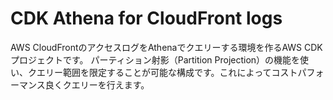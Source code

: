 # CDK Athena for CloudFront logs

AWS CloudFrontのアクセスログをAthenaでクエリーする環境を作るAWS CDKプロジェクトです。
パーティション射影（Partition Projection）の機能を使い、クエリー範囲を限定することが可能な構成です。これによってコストパフォーマンス良くクエリーを行えます。
